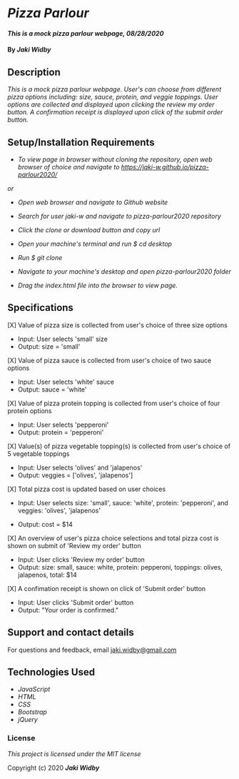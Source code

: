 # _Pizza Parlour_

#### _This is a mock pizza parlour webpage, 08/28/2020_

#### By _**Jaki Widby**_

## Description

_This is a mock pizza parlour webpage. User's can choose from different pizza options including: size, sauce, protein, and veggie toppings. User options are collected and displayed upon clicking the review my order button. A confirmation receipt is displayed upon click of the submit order button._

## Setup/Installation Requirements

* _To view page in browser without cloning the repository, open web browser of choice and navigate to https://jaki-w.github.io/pizza-parlour2020/_

_or_

* _Open web browser and navigate to Github website_

* _Search for user jaki-w and navigate to pizza-parlour2020 repository_

* _Click the clone or download button and copy url_

* _Open your machine's terminal and run $ cd desktop_

* _Run $ git clone_

* _Navigate to your machine's desktop and open pizza-parlour2020 folder_

* _Drag the index.html file into the browser to view page._


## Specifications

[X] Value of pizza size is collected from user's choice of three size options

  * Input: User selects 'small' size 
  * Output: size = 'small'

[X] Value of pizza sauce is collected from user's choice of two sauce options

  * Input: User selects 'white' sauce
  * Output: sauce = 'white'

[X] Value of pizza protein topping is collected from user's choice of four protein options

  * Input: User selects 'pepperoni'
  * Output: protein = 'pepperoni'

[X] Value(s) of pizza vegetable topping(s) is collected from user's choice of 5 vegetable toppings

  * Input: User selects 'olives' and 'jalapenos'
  * Output: veggies = ['olives', 'jalapenos']

[X] Total pizza cost is updated based on user choices
  * Input: User selects size: 'small', sauce: 'white', protein: 'pepperoni', and veggies: 'olives', 'jalapenos'

  * Output: cost = $14

[X] An overview of user's pizza choice selections and total pizza cost is shown on submit of 'Review my order' button

  * Input: User clicks 'Review my order' button
  * Output: size: small, sauce: white, protein: pepperoni, toppings: olives, jalapenos, total: $14

[X] A confimation receipt is shown on click of 'Submit order' button

  * Input: User clicks 'Submit order' button
  * Output: "Your order is confirmed."

## Support and contact details

For questions and feedback, email jaki.widby@gmail.com

## Technologies Used

* _JavaScript_
* _HTML_
* _CSS_
* _Bootstrap_
* _jQuery_

### License

*This project is licensed under the MIT license*

Copyright (c) 2020 **_Jaki Widby_**
